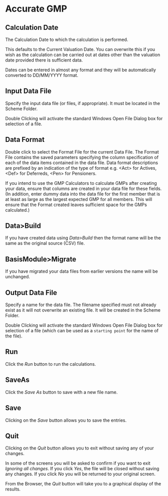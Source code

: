 # Accurate GMP



## Calculation Date

The Calculation Date to which the calculation is performed.

This defaults to the Current Valuation Date. You can overwrite this if
you wish as the calculation can be carried out at dates other than the
valuation date provided there is sufficient data.

Dates can be entered in almost any format and they will be automatically
converted to DD/MM/YYYY format.

## Input Data File

Specify the input data file (or files, if appropriate). It must be
located in the Scheme Folder.

Double Clicking will activate the standard Windows Open File Dialog
box for selection of a file.

## Data Format

Double click to select the Format File for the current Data File. The
Format File contains the saved parameters specifying the column
specification of each of the data items contained in the data file. Data
format descriptions are prefixed by an indication of the type of format
e.g. &lt;Act&gt; for Actives, &lt;Def&gt; for Deferreds, &lt;Pen&gt; for Pensioners.

If you intend to use the GMP Calculators to calculate GMPs after
creating your data, ensure that columns are created in your data file
for these fields. (In addition, enter dummy data into the data file for
the first member that is at least as large as the largest expected GMP
for all members. This will ensure that the Format created leaves
sufficient space for the GMPs calculated.)

## Data&gt;Build

If you have created data using _Data&gt;Build_ then the format name will
be the same as the original source (CSV) file.

## BasisModule&gt;Migrate

If you have migrated your data files from earlier versions the name will
be unchanged.

## Output Data File

Specify a name for the data file. The filename specified must not
already exist as it will not overwrite an existing file. It will be
created in the Scheme Folder.

Double Clicking will activate the standard Windows Open File Dialog
box for selection of a file (which can be used as a `starting point` for
the name of the file).

## Run

Click the _Run_ button to run the calculations.

## SaveAs

Click the _Save As_ button to save with a new file name.

## Save

Clicking on the _Save_ button allows you to save the entries.

## Quit

Clicking on the _Quit_ button allows you to exit without saving any of
your changes.

In some of the screens you will be asked to confirm if you want to exit
_Ignoring all changes_. If you click _Yes_, the file will be closed
without saving any changes. If you click _No_ you will be returned to your
original screen.

From the Browser, the _Quit_ button will take you to a graphical display
of the results.